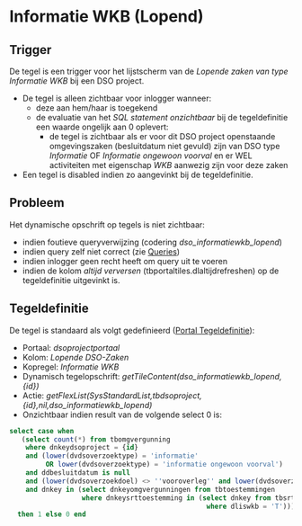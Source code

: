 # Informatie WKB (Lopend)

## Trigger

De tegel is een trigger voor het lijstscherm van de *Lopende zaken van type Informatie WKB* bij een DSO project.

  * De tegel is alleen zichtbaar voor inlogger wanneer: 
    * deze aan hem/haar is toegekend 
    * de evaluatie van het *SQL statement onzichtbaar* bij de tegeldefinitie een waarde ongelijk aan 0 oplevert:
      * de tegel is zichtbaar als er voor dit DSO project openstaande omgevingszaken (besluitdatum niet gevuld) zijn van DSO type *Informatie* OF *Informatie ongewoon voorval* en er WEL activiteiten met eigenschap *WKB* aanwezig zijn voor deze zaken
  * Een tegel is disabled indien zo aangevinkt bij de tegeldefinitie.

## Probleem

Het dynamische opschrift op tegels is niet zichtbaar:

  * indien foutieve queryverwijzing (codering *dso_informatiewkb_lopend*) 
  * indien query zelf niet correct (zie [Queries](/docs/instellen_inrichten/queries.md))
  * indien inlogger geen recht heeft om query uit te voeren 
  * indien de kolom *altijd verversen* (tbportaltiles.dlaltijdrefreshen) op de tegeldefinitie uitgevinkt is.

## Tegeldefinitie

De tegel is standaard als volgt gedefinieerd ([Portal Tegeldefinitie](/docs/instellen_inrichten/portaldefinitie/portal_tegel.md)):

  *  Portaal: *dsoprojectportaal*
  *  Kolom: *Lopende DSO-Zaken* 
  *  Kopregel: *Informatie WKB*
  *  Dynamisch tegelopschrift: *getTileContent(dso_informatiewkb_lopend,{id})*
  *  Actie: *getFlexList(SysStandardList,tbdsoproject,{id},nil,dso_informatiewkb_lopend)*
  *  Onzichtbaar indien result van de volgende select 0 is:

```sql
select case when 
   (select count(*) from tbomgvergunning 
    where dnkeydsoproject = {id} 
    and (lower(dvdsoverzoektype) = 'informatie' 
         OR lower(dvdsoverzoektype) = 'informatie ongewoon voorval') 
    and ddbesluitdatum is null 
    and (lower(dvdsoverzoekdoel) <> ''vooroverleg'' and lower(dvdsoverzoekdoel) <> ''conceptverzoek'') 
    and dnkey in (select dnkeyomgvergunningen from tbtoestemmingen 
                  where dnkeysrttoestemming in (select dnkey from tbsrttoestemming 
                                                 where dliswkb = 'T'))) >= 1 
  then 1 else 0 end
```

